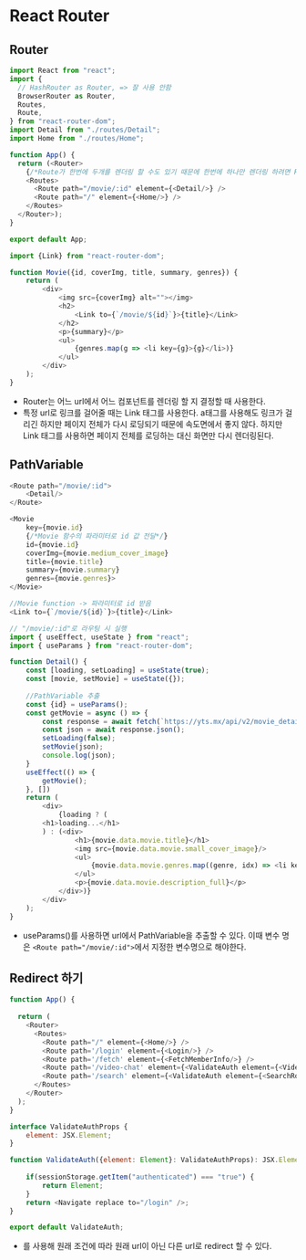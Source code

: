 # React Router
## Router
```javascript
import React from "react";
import {
  // HashRouter as Router, => 잘 사용 안함
  BrowserRouter as Router,
  Routes,
  Route,
} from "react-router-dom";
import Detail from "./routes/Detail";
import Home from "./routes/Home";

function App() {
  return (<Router>
    {/*Route가 한번에 두개를 렌더링 할 수도 있기 때문에 한번에 하나만 렌더링 하려면 Routes를 넣어야한다.*/}
    <Routes>
      <Route path="/movie/:id" element={<Detail/>} />
      <Route path="/" element={<Home/>} />
    </Routes>
  </Router>);
}

export default App;
```
```javascript
import {Link} from "react-router-dom";

function Movie({id, coverImg, title, summary, genres}) {
    return (
        <div>
            <img src={coverImg} alt=""></img>
            <h2>
                <Link to={`/movie/${id}`}>{title}</Link>
            </h2>
            <p>{summary}</p>
            <ul>
                {genres.map(g => <li key={g}>{g}</li>)}
            </ul>
        </div>
    );
}
```
* Router는 어느 url에서 어느 컴포넌트를 렌더링 할 지 결정할 때 사용한다.
* 특정 url로 링크를 걸어줄 때는 Link 태그를 사용한다. a태그를 사용해도 링크가 걸리긴 하지만 페이지 전체가 다시 로딩되기 때문에 속도면에서 좋지 않다. 하지만 Link 태그를 사용하면 페이지 전체를 로딩하는 대신 화면만 다시 렌더링된다.
## PathVariable
```javascript
<Route path="/movie/:id">
    <Detail/>
</Route>
```
```javascript
<Movie
    key={movie.id} 
    {/*Movie 함수의 파라미터로 id 값 전달*/}
    id={movie.id} 
    coverImg={movie.medium_cover_image}
    title={movie.title}
    summary={movie.summary}
    genres={movie.genres}>
</Movie>
```
```javascript
//Movie function -> 파라미터로 id 받음
<Link to={`/movie/${id}`}>{title}</Link>
```
```javascript
// "/movie/:id"로 라우팅 시 실행
import { useEffect, useState } from "react";
import { useParams } from "react-router-dom";

function Detail() {
    const [loading, setLoading] = useState(true);
    const [movie, setMovie] = useState({});
    
    //PathVariable 추출
    const {id} = useParams();
    const getMovie = async () => {
        const response = await fetch(`https://yts.mx/api/v2/movie_details.json?movie_id=${id}`);
        const json = await response.json();
        setLoading(false);
        setMovie(json);
        console.log(json);
    }
    useEffect(() => {
        getMovie();
    }, [])
    return (
        <div>
            {loading ? (
        <h1>loading...</h1>
        ) : (<div>
                <h1>{movie.data.movie.title}</h1>
                <img src={movie.data.movie.small_cover_image}/>
                <ul>
                    {movie.data.movie.genres.map((genre, idx) => <li key={idx}>{genre}</li>)}
                </ul>
                <p>{movie.data.movie.description_full}</p>
            </div>)}
        </div>
    );
}
```
* useParams()를 사용하면 url에서 PathVariable을 추출할 수 있다. 이때 변수 명은 `<Route path="/movie/:id">`에서 지정한 변수명으로 해야한다.
## Redirect 하기
```javascript
function App() {
  
  return (
    <Router>
      <Routes>
        <Route path="/" element={<Home/>} />
        <Route path='/login' element={<Login/>} />
        <Route path='/fetch' element={<FetchMemberInfo/>} />
        <Route path='/video-chat' element={<ValidateAuth element={<VideoChat />} />} />
        <Route path='/search' element={<ValidateAuth element={<SearchRoom />} />} />
      </Routes>
    </Router>
  );
}
```
```javascript
interface ValidateAuthProps {
    element: JSX.Element;
}

function ValidateAuth({element: Element}: ValidateAuthProps): JSX.Element {
    
    if(sessionStorage.getItem("authenticated") === "true") {
        return Element;
    }
    return <Navigate replace to="/login" />;
}

export default ValidateAuth;
```
* <Navigate> 를 사용해 원래 조건에 따라 원래 url이 아닌 다른 url로 redirect 할 수 있다.